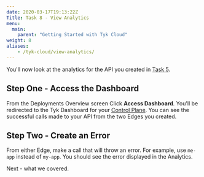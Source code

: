 ```yaml
---
date: 2020-03-17T19:13:22Z
Title: Task 8 - View Analytics
menu:
  main:
    parent: "Getting Started with Tyk Cloud"
weight: 8
aliases:
    - /tyk-cloud/view-analytics/
---
```


You'll now look at the analytics for the API you created in [Task 5](/docs/tyk-cloud/getting-started-tyk-cloud/first-api/).

## Step One - Access the Dashboard

From the Deployments Overview screen Click **Access Dashboard**. You'll be redirected to the Tyk Dashboard for your [Control Plane](/docs/tyk-cloud/glossary/glossary/#control-plane). You can see the successful calls made to your API from the two Edges you created.

## Step Two - Create an Error

From either Edge, make a call that will throw an error. For example, use `me-app` instead of `my-app`. You should see the error displayed in the Analytics.

Next - what we covered.